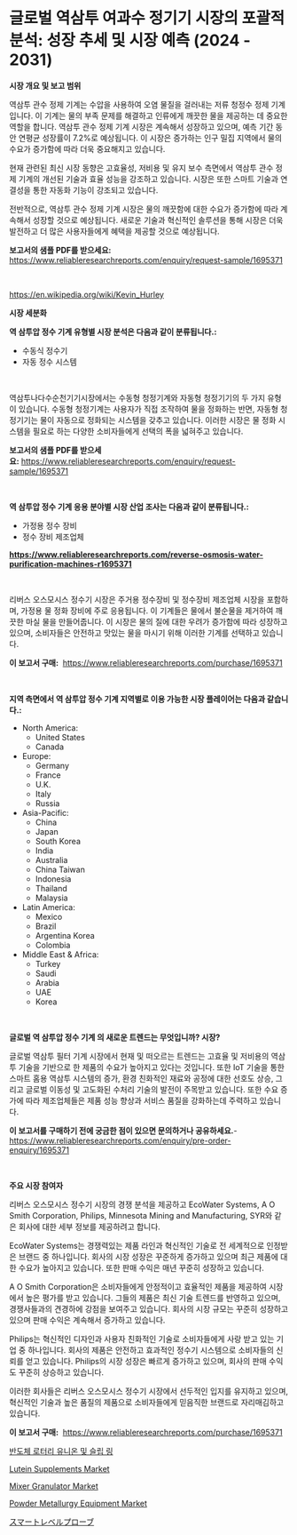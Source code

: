 <p><h1>글로벌 역삼투 여과수 정기기 시장의 포괄적 분석: 성장 추세 및 시장 예측 (2024 - 2031)</h1></p><p><strong>시장 개요 및 보고 범위</strong></p>
<p><p>역삼투 관수 정제 기계는 수압을 사용하여 오염 물질을 걸러내는 저류 청정수 정제 기계입니다. 이 기계는 물의 부족 문제를 해결하고 인류에게 깨끗한 물을 제공하는 데 중요한 역할을 합니다. 역삼투 관수 정제 기계 시장은 계속해서 성장하고 있으며, 예측 기간 동안 연평균 성장률이 7.2%로 예상됩니다. 이 시장은 증가하는 인구 밀집 지역에서 물의 수요가 증가함에 따라 더욱 중요해지고 있습니다.</p><p>현재 관련된 최신 시장 동향은 고효율성, 저비용 및 유지 보수 측면에서 역삼투 관수 정제 기계의 개선된 기술과 효율 성능을 강조하고 있습니다. 시장은 또한 스마트 기술과 연결성을 통한 자동화 기능이 강조되고 있습니다.</p><p>전반적으로, 역삼투 관수 정제 기계 시장은 물의 깨끗함에 대한 수요가 증가함에 따라 계속해서 성장할 것으로 예상됩니다. 새로운 기술과 혁신적인 솔루션을 통해 시장은 더욱 발전하고 더 많은 사용자들에게 혜택을 제공할 것으로 예상됩니다.</p></p>
<p><strong>보고서의 샘플 PDF를 받으세요:</strong> <a href="https://www.reliableresearchreports.com/enquiry/request-sample/1695371">https://www.reliableresearchreports.com/enquiry/request-sample/1695371</a></p>
<p>&nbsp;</p>
<p><a href="https://en.wikipedia.org/wiki/Kevin_Hurley">https://en.wikipedia.org/wiki/Kevin_Hurley</a></p>
<p><strong>시장 세분화</strong></p>
<p><strong>역 삼투압 정수 기계 유형별 시장 분석은 다음과 같이 분류됩니다.:</strong></p>
<p><ul><li>수동식 정수기</li><li>자동 정수 시스템</li></ul></p>
<p>&nbsp;</p>
<p><p>역삼투나다수순천기기시장에서는 수동형 청정기계와 자동형 청정기기의 두 가지 유형이 있습니다. 수동형 청정기계는 사용자가 직접 조작하여 물을 정화하는 반면, 자동형 청정기기는 물이 자동으로 정화되는 시스템을 갖추고 있습니다. 이러한 시장은 물 정화 시스템을 필요로 하는 다양한 소비자들에게 선택의 폭을 넓혀주고 있습니다.</p></p>
<p><strong>보고서의 샘플 PDF를 받으세요:</strong>&nbsp;<a href="https://www.reliableresearchreports.com/enquiry/request-sample/1695371">https://www.reliableresearchreports.com/enquiry/request-sample/1695371</a></p>
<p>&nbsp;</p>
<p><strong> 역 삼투압 정수 기계 응용 분야별 시장 산업 조사는 다음과 같이 분류됩니다.:</strong></p>
<p><ul><li>가정용 정수 장비</li><li>정수 장비 제조업체</li></ul></p>
<p><strong><a href="https://www.reliableresearchreports.com/reverse-osmosis-water-purification-machines-r1695371">https://www.reliableresearchreports.com/reverse-osmosis-water-purification-machines-r1695371</a></strong></p>
<p>&nbsp;</p>
<p><p>리버스 오스모시스 정수기 시장은 주거용 정수장비 및 정수장비 제조업체 시장을 포함하며, 가정용 물 정화 장비에 주로 응용됩니다. 이 기계들은 물에서 불순물을 제거하여 깨끗한 마실 물을 만들어줍니다. 이 시장은 물의 질에 대한 우려가 증가함에 따라 성장하고 있으며, 소비자들은 안전하고 맛있는 물을 마시기 위해 이러한 기계를 선택하고 있습니다.</p></p>
<p><strong>이 보고서 구매:</strong>&nbsp; <a href="https://www.reliableresearchreports.com/purchase/1695371">https://www.reliableresearchreports.com/purchase/1695371</a></p>
<p>&nbsp;</p>
<p><strong>지역 측면에서 역 삼투압 정수 기계 지역별로 이용 가능한 시장 플레이어는 다음과 같습니다.:</strong></p>
<p><ul>
    <li>
        North America:
        <ul>
            <li>United States</li>
            <li>Canada</li>
        </ul>
    </li>
    <li>
        Europe:
        <ul>
            <li>Germany</li>
            <li>France</li>
            <li>U.K.</li>
            <li>Italy</li>
            <li>Russia</li>
        </ul>
    </li>
    <li>
        Asia-Pacific:
        <ul>
            <li>China</li>
            <li>Japan</li>
            <li>South Korea</li>
            <li>India</li>
            <li>Australia</li>
            <li>China Taiwan</li>
            <li>Indonesia</li>
            <li>Thailand</li>
            <li>Malaysia</li>
        </ul>
    </li>
    <li>
        Latin America:
        <ul>
            <li>Mexico</li>
            <li>Brazil</li>
            <li>Argentina Korea</li>
            <li>Colombia</li>
        </ul>
    </li>
    <li>
        Middle East & Africa:
        <ul>
            <li>Turkey</li>
            <li>Saudi</li>
            <li>Arabia</li>
            <li>UAE</li>
            <li>Korea</li>
        </ul>
    </li>
    </ul></p>
<p>&nbsp;</p>
<p><strong>글로벌 역 삼투압 정수 기계 의 새로운 트렌드는 무엇입니까? 시장?</strong></p>
<p><p>글로벌 역삼투 필터 기계 시장에서 현재 및 떠오르는 트렌드는 고효율 및 저비용의 역삼투 기술을 기반으로 한 제품의 수요가 높아지고 있다는 것입니다. 또한 IoT 기술을 통한 스마트 홈용 역삼투 시스템의 증가, 환경 친화적인 재료와 공정에 대한 선호도 상승, 그리고 글로벌 이동성 및 고도화된 수처리 기술의 발전이 주목받고 있습니다. 또한 수요 증가에 따라 제조업체들은 제품 성능 향상과 서비스 품질을 강화하는데 주력하고 있습니다.</p></p>
<p><strong>이 보고서를 구매하기 전에 궁금한 점이 있으면 문의하거나 공유하세요.</strong>- <a href="https://www.reliableresearchreports.com/enquiry/pre-order-enquiry/1695371">https://www.reliableresearchreports.com/enquiry/pre-order-enquiry/1695371</a></p>
<p>&nbsp;</p>
<p><strong>주요 시장 참여자</strong></p>
<p><p>리버스 오스모시스 정수기 시장의 경쟁 분석을 제공하고 EcoWater Systems, A O Smith Corporation, Philips, Minnesota Mining and Manufacturing, SYR와 같은 회사에 대한 세부 정보를 제공하려고 합니다.</p><p>EcoWater Systems는 경쟁력있는 제품 라인과 혁신적인 기술로 전 세계적으로 인정받은 브랜드 중 하나입니다. 회사의 시장 성장은 꾸준하게 증가하고 있으며 최근 제품에 대한 수요가 높아지고 있습니다. 또한 판매 수익은 매년 꾸준히 성장하고 있습니다.</p><p>A O Smith Corporation은 소비자들에게 안정적이고 효율적인 제품을 제공하여 시장에서 높은 평가를 받고 있습니다. 그들의 제품은 최신 기술 트렌드를 반영하고 있으며, 경쟁사들과의 견경하에 강점을 보여주고 있습니다. 회사의 시장 규모는 꾸준히 성장하고 있으며 판매 수익은 계속해서 증가하고 있습니다.</p><p>Philips는 혁신적인 디자인과 사용자 친화적인 기술로 소비자들에게 사랑 받고 있는 기업 중 하나입니다. 회사의 제품은 안전하고 효과적인 정수기 시스템으로 소비자들의 신뢰를 얻고 있습니다. Philips의 시장 성장은 빠르게 증가하고 있으며, 회사의 판매 수익도 꾸준히 상승하고 있습니다.</p><p>이러한 회사들은 리버스 오스모시스 정수기 시장에서 선두적인 입지를 유지하고 있으며, 혁신적인 기술과 높은 품질의 제품으로 소비자들에게 믿음직한 브랜드로 자리매김하고 있습니다.</p></p>
<p><strong>이 보고서 구매:</strong>&nbsp;&nbsp;<a href="https://www.reliableresearchreports.com/purchase/1695371">https://www.reliableresearchreports.com/purchase/1695371</a></p>
<p><p><a href="https://github.com/PhilToryphy7876567/Market-Research-Report-List-2/blob/main/9165066163526.md">반도체 로터리 유니온 및 슬립 링</a></p><p><a href="https://github.com/beatblasta/Market-Research-Report-List-4/blob/main/lutein-supplements-market.md">Lutein Supplements Market</a></p><p><a href="https://issuu.com/reportprime-2/docs/mixer-granulator-market-size-2030.pptx">Mixer Granulator Market</a></p><p><a href="https://issuu.com/reportprime-2/docs/powder-metallurgy-equipment-market-size-2030.pptx">Powder Metallurgy Equipment Market</a></p><p><a href="https://github.com/zjkmgcs938405/Market-Research-Report-List-2/blob/main/4067399153076.md">スマートレベルプローブ</a></p></p>